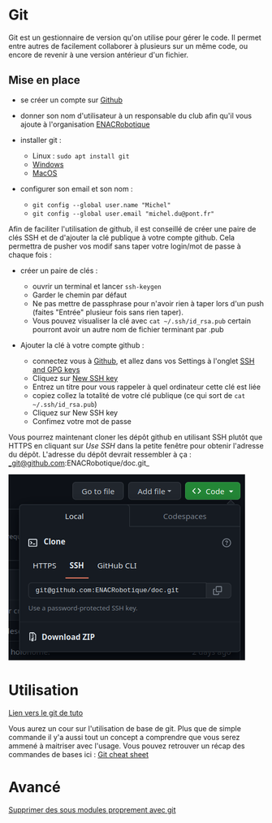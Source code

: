 # Git

Git est un gestionnaire de version qu'on utilise pour gérer le code. Il permet entre autres de facilement collaborer à plusieurs sur un même code, ou encore de revenir à une version antérieur d'un fichier.

## Mise en place
- se créer un compte sur [Github](https://github.com)
- donner son nom d'utilisateur à un responsable du club afin qu'il vous ajoute à l'organisation [ENACRobotique](https://github.com/ENACRobotique)
- installer git : 
  - Linux : `sudo apt install git`
  - [Windows](https://git-scm.com/download/win)
  - [MacOS](https://git-scm.com/download/mac)

- configurer son email et son nom :
  - `git config --global user.name "Michel"`
  - `git config --global user.email "michel.du@pont.fr"`

Afin de faciliter l'utilisation de github, il est conseillé de créer une paire de clés SSH et de d'ajouter la clé publique à votre compte github. Cela permettra de pusher vos modif sans taper votre login/mot de passe à chaque fois :
- créer un paire de clés :
  - ouvrir un terminal et lancer `ssh-keygen`
  - Garder le chemin par défaut
  - Ne pas mettre de passphrase pour n'avoir rien à taper lors d'un push 
  (faites "Entrée" plusieur fois sans rien taper).
  - Vous pouvez visualiser la clé avec `cat ~/.ssh/id_rsa.pub`
  certain pourront avoir un autre nom de fichier terminant par .pub

- Ajouter la clé à votre compte github :
  - connectez vous à [Github](https://github.com), et allez dans vos Settings à l'onglet [SSH and GPG keys](https://github.com/settings/keys)
  - Cliquez sur [New SSH key](https://github.com/settings/ssh/new)
  - Entrez un titre pour vous rappeler à quel ordinateur cette clé est liée
  - copiez collez la totalité de votre clé publique (ce qui sort de `cat ~/.ssh/id_rsa.pub`)
  - Cliquez sur New SSH key
  - Confimez votre mot de passe

Vous pourrez maintenant cloner les dépôt github en utilisant SSH plutôt que HTTPS en cliquant sur _Use SSH_ dans la petite fenêtre pour obtenir l'adresse du dépôt.
L'adresse du dépôt devrait ressembler à ça : _git@github.com:ENACRobotique/doc.git_

![](../images/git_ssh.png "Clone avec SSH")

# Utilisation 

[Lien vers le git de tuto](git@github.com:ENACRobotique/tutogit2020.git)

Vous aurez un cour sur l'utilisation de base de git. Plus que de simple commande il y'a aussi tout un concept a comprendre que vous serez ammené à maitriser avec l'usage. Vous pouvez retrouver un récap des commandes de bases ici : [Git cheat sheet](./git-cheat-sheet-education.pdf)

# Avancé 
[Supprimer des sous modules proprement avec git](https://www.curiouslychase.com/posts/fix-git-submodule-add-a-git-directory-is-found-locally-issue/)

